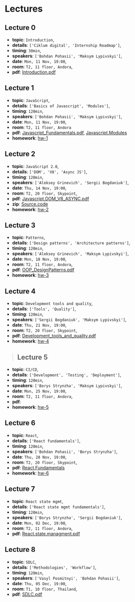 # Lectures

## Lecture 0

- **topic**: `Introduction`,
- **details**: `['Ciklum digital', 'Internship Roadmap']`,
- **timing**: `30min`,
- **speakers**: `['Bohdan Pohasii', 'Maksym Lypivskyi']`,
- **date**: `Mon, 11 Nov, 19:00`,
- **room**: `T2, 11 floor, Andora`,
- **pdf**: [Introduction.pdf](https://drive.google.com/a/ciklum.com/file/d/1ZyKeF1ccy6VVzaZKyuqvBZyC8Zpr0Ief/view?usp=sharing)


## Lecture 1

- **topic**: `JavaScript`,
- **details**: `['Basics of Javascript', 'Modules']`,
- **timing**: `120min`,
- **speakers**: `['Bohdan Pohasii', 'Maksym Lypivskyi']`,
- **date**: `Mon, 11 Nov, 19:00`,
- **room**: `T2, 11 floor, Andora`
- **pdf**: [Javascript_Fundamentals.pdf](https://drive.google.com/a/ciklum.com/file/d/13T7eWYVSNENo1MfA5DmkWuETH2ug9kuH/view?usp=sharing), [Javascript.Modules](https://drive.google.com/a/ciklum.com/file/d/1p_6SpdmuSF-A_Rh6cbPnCs-2sawfLs5T/view?usp=sharing)
- **homework**: [hw-1](https://ciklum-digital.github.io/internship/#/pages/homework?id=homework_1)


## Lecture 2

- **topic**: `JavaScript 2.0`,
- **details**: `['DOM', 'V8', 'Async JS']`,
- **timing**: `120min`,
- **speakers**: `['Aleksey Grinevich', 'Sergii Bogdaniuk']`,
- **date**: `Thu, 14 Nov, 19:00`,
- **room**: `T2, 20 floor, Skypoint`,
- **pdf**: [Javascript.DOM_V8_ASYNC.pdf](https://drive.google.com/a/ciklum.com/file/d/1ao-J71ApWTAWS9p0A2wdPKQSk1tFndcM/view?usp=sharing)
- **zip**: [Source.code](https://drive.google.com/a/ciklum.com/file/d/1SM_5QPmy1ok_Xuj0h7Hnm9cAo5vOUxxS/view?usp=sharing)
- **homework**: [hw-2](https://ciklum-digital.github.io/internship/#/pages/homework?id=homework_2)

## Lecture 3

- **topic**: `Patterns`,
- **details**: `['Design patterns', 'Architecture patterns']`,
- **timing**: `120min`,
- **speakers**: `['Aleksey Grinevich', 'Maksym Lypivskyi']`,
- **date**: `Mon, 18 Nov, 19:00`,
- **room**: `T2, 11 floor, Andora`,
- **pdf**: [OOP_DesignPatterns.pdf](https://drive.google.com/a/ciklum.com/file/d/1GyKO-U8TsRyhG92pLhJvir4hoz4xvBo2/view?usp=sharing)
- **homework**: [hw-3](https://ciklum-digital.github.io/internship/#/pages/homework?id=homework_3)

## Lecture 4

- **topic**: `Development tools and quality`,
- **details**: `['Tools', 'Quality']`,
- **timing**: `120min`,
- **speakers**: `['Sergii Bogdaniuk', 'Maksym Lypivskyi']`,
- **date**: `Thu, 21 Nov, 19:00`,
- **room**: `T2, 20 floor, Skypoint`,
- **pdf**: [Development_tools_and_quality.pdf](https://drive.google.com/a/ciklum.com/file/d/1jxglxYeaVEPsvewQftmtiJn34sjU7Tnc/view?usp=sharing)
- **homework**: [hw-4](https://ciklum-digital.github.io/internship/#/pages/homework?id=homework_4)

> ## Lecture 5

- **topic**: `CI/CD`,
- **details**: `['Development', 'Testing', 'Deployment']`,
- **timing**: `120min`,
- **speakers**: `['Borys Strynzha', 'Maksym Lypivskyi']`,
- **date**: `Mon, 25 Nov, 19:00`,
- **room**: `T2, 11 floor, Andora`,
- **pdf**: []()
- **homework**: [hw-5](https://ciklum-digital.github.io/internship/#/pages/homework?id=homework_5)

## Lecture 6

- **topic**: `React`,
- **details**: `['React fundamentals']`,
- **timing**: `120min`,
- **speakers**: `['Bohdan Pohasii', 'Borys Strynzha']`,
- **date**: `Thu, 28 Nov, 19:00`,
- **room**: `T2, 20 floor, Skypoint`,
- **pdf**: [React.Fundamentals](https://drive.google.com/a/ciklum.com/file/d/1wE_IuGmcBsd4W56GIfbVj9-pRBgirCNw/view?usp=sharing)
- **homework**: [hw-6](https://ciklum-digital.github.io/internship/#/pages/homework?id=homework_6)

## Lecture 7

- **topic**: `React state mgmt`,
- **details**: `['React state mgmt fundamentals']`,
- **timing**: `120min`,
- **speakers**: `['Borys Strynzha', 'Sergii Bogdaniuk']`,
- **date**: `Mon, 02 Dec, 19:00`,
- **room**: `T2, 11 floor, Andora`,
- **pdf**: [React.state.managment.pdf](https://drive.google.com/a/ciklum.com/file/d/1jywAwo5BWfQyb9IPD-azkLbHMMcqjVga/view?usp=sharing)

## Lecture 8

- **topic**: `SDLC`,
- **details**: `['Methodologies', 'Workflow']`,
- **timing**: `120min`,
- **speakers**: `['Vasyl Posmitnyi', 'Bohdan Pohasii']`,
- **date**: `Thu, 05 Dec, 19:00`,
- **room**: `T1, 10 floor, Thailand`,
- **pdf**: [SDLC.pdf](https://drive.google.com/a/ciklum.com/file/d/1ChrhKYcRXZMaHBj7pNdSlHJBIgCcNdwI/view?usp=sharing)
